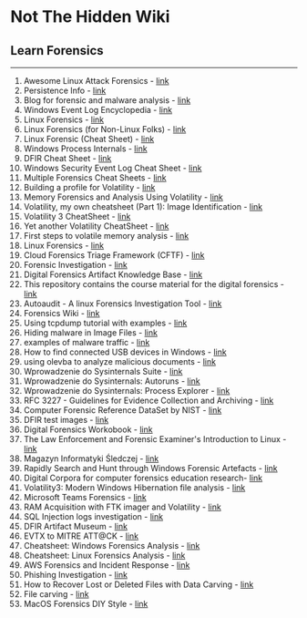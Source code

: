 # Not The Hidden Wiki

## Learn Forensics
-----

1. Awesome Linux Attack Forensics - [link](https://github.com/cr0nx/awesome-linux-attack-forensics-purplelabs)
2. Persistence Info - [link](https://persistence-info.github.io/)
3. Blog for forensic and malware analysis - [link](https://www.kahusecurity.com/posts/cmd_watcher_updated.html)
4. Windows Event Log Encyclopedia - [link](https://www.ultimatewindowssecurity.com/securitylog/encyclopedia/)
5. Linux Forensics - [link](https://tho-le.medium.com/linux-forensics-some-useful-artifacts-74497dca1ab2)
6. Linux Forensics (for Non-Linux Folks) - [link](https://deer-run.com/users/hal/LinuxForensicsForNon-LinuxFolks.pdf)
7. Linux Forensic (Cheat Sheet) - [link](https://www.hackingarticles.in/incident-response-linux-cheatsheet/)
8. Windows Process Internals - [link](https://imphash.medium.com/windows-process-internals-a-few-concepts-to-know-before-jumping-on-memory-forensics-part-5-a-2368187685e)
9. DFIR Cheat Sheet - [link](https://www.jaiminton.com/cheatsheet/DFIR/#)
10. Windows Security Event Log Cheat Sheet - [link](https://andreafortuna.org/2019/06/12/windows-security-event-logs-my-own-cheatsheet/)
11. Multiple Forensics Cheat Sheets - [link](https://training.13cubed.com/downloads)
12. Building a profile for Volatility - [link](https://cyberfibers.com/2014/05/volatility-profiles/)
13. Memory Forensics and Analysis Using Volatility - [link](https://resources.infosecinstitute.com/memory-forensics-and-analysis-using-volatility/)
14. Volatility, my own cheatsheet (Part 1): Image Identification - [link](https://www.andreafortuna.org/2017/06/25/volatility-my-own-cheatsheet-part-1-image-identification/)
15. Volatility 3 CheatSheet - [link](https://blog.onfvp.com/post/volatility-cheatsheet/)
16. Yet another Volatility CheatSheet - [link](https://book.hacktricks.xyz/generic-methodologies-and-resources/basic-forensic-methodology/memory-dump-analysis/volatility-cheatsheet#dump-proc)
17. First steps to volatile memory analysis - [link](https://medium.com/@zemelusa/first-steps-to-volatile-memory-analysis-dcbd4d2d56a1)
18. Linux Forensics - [link](https://www.pentesteracademy.com/course?id=20)
19. Cloud Forensics Triage Framework (CFTF) - [link](https://www.sans.org/white-papers/40415/)
20. Forensic Investigation - [link](https://cisco.bravais.com/s/kCvJYJKyhuyQqAZSU6Xk)
21. Digital Forensics Artifact Knowledge Base - [link](https://github.com/ForensicArtifacts/artifacts-kb)
22. This repository contains the course material for the digital forensics - [link](https://github.com/vonderchild/digital-forensics-lab)
23. Autoaudit - A linux Forensics Investigation Tool - [link](https://medium.com/@adammesser_51095/autoaudit-a-linux-forensics-investigation-tool-42877dc922f5)
24. Forensics Wiki - [link](https://forensics.wiki/)
25. Using tcpdump tutorial with examples - [link](https://danielmiessler.com/p/tcpdump/)
26. Hiding malware in Image Files - [link](https://www.virusbulletin.com/virusbulletin/2016/04/how-it-works-steganography-hides-malware-image-files/)
27. examples of malware traffic - [link](https://www.malware-traffic-analysis.net/training-exercises.html)
28. How to find connected USB devices in Windows - [link](https://winaero.com/how-to-find-and-list-connected-usb-devices-in-windows-10/)
29. using olevba to analyze malicious documents - [link](https://github.com/decalage2/oletools/wiki/olevba)
30. Wprowadzenie do Sysinternals Suite - [link](https://sekurak.pl/wprowadzenie-do-sysinternals-suite/)
31. Wprowadzenie do Sysinternals: Autoruns - [link](https://sekurak.pl/wprowadzenie-do-sysinternals-autoruns/)
32. Wprowadzenie do Sysinternals: Process Explorer - [link](https://sekurak.pl/wprowadzenie-do-sysinternals-process-explorer/)
33. RFC 3227 - Guidelines for Evidence Collection and Archiving - [link](https://datatracker.ietf.org/doc/rfc3227/)
34. Computer Forensic Reference DataSet by NIST - [link](https://cfreds.nist.gov/)
35. DFIR test images - [link](https://www.dfir.training/downloads/test-images)
36. Digital Forensics Workobook - [link](https://www.digitalforensicsworkbook.com/)
37. The Law Enforcement and Forensic Examiner's Introduction to Linux - [link](https://linuxleo.com/)
38. Magazyn Informatyki Śledczej - [link](https://magazyn.mediarecovery.pl/)
39. Rapidly Search and Hunt through Windows Forensic Artefacts - [link](https://github.com/WithSecureLabs/chainsaw)
40. Digital Corpora for computer forensics education research- [link](https://digitalcorpora.org/)
41. Volatility3: Modern Windows Hibernation file analysis - [link](https://www.forensicxlab.com/posts/hibernation/)
42. Microsoft Teams Forensics - [link](https://hexseven.pl/articles/microsoft-teams-forensics/)
43. RAM Acquisition with FTK imager and Volatility - [link](https://vcodispot.com/ram-acquisition-ftk-imager-volatility/)
44. SQL Injection logs investigation - [link](https://www.acunetix.com/blog/articles/using-logs-to-investigate-a-web-application-attack/)
45. DFIR Artifact Museum - [link](https://github.com/AndrewRathbun/DFIRArtifactMuseum)
46. EVTX to MITRE ATT@CK - [link](https://github.com/mdecrevoisier/EVTX-to-MITRE-Attack)
47. Cheatsheet: Windows Forensics Analysis - [link](https://fareedfauzi.github.io/2023/12/22/Windows-Forensics-checklist-cheatsheet.html)
48. Cheatsheet: Linux Forensics Analysis - [link](https://fareedfauzi.github.io/2024/03/29/Linux-Forensics-cheatsheet.html)
49. AWS Forensics and Incident Response - [link](https://www.cadosecurity.com/wiki/aws-forensics-and-incident-response)
50. Phishing Investigation - [link](https://learn.microsoft.com/en-us/security/operations/incident-response-playbook-phishing)
51. How to Recover Lost or Deleted Files with Data Carving - [link](https://www.apriorit.com/dev-blog/694-windows-how-to-recover-files-with-data-carving)
52. File carving - [link](https://www.infosecinstitute.com/resources/digital-forensics/file-carving/#:~:text=The%20most%20common%20general%20file%20carving%20techniques%20are%3A,2.%20File%20structure-based%20carving%203%203.%20Content-based%20carving)
53. MacOS Forensics DIY Style - [link](https://medium.com/about-developer-blog/macos-forensics-diy-style-3369868505dd)